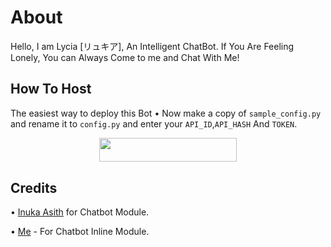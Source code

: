 # About
Hello, I am Lycia [リュキア], An Intelligent ChatBot. If You Are Feeling Lonely, You can Always Come to me and Chat With Me!
## How To Host
The easiest way to deploy this Bot
• Now make a copy of ```sample_config.py``` and rename it to ```config.py``` and enter your ```API_ID```,```API_HASH``` And ```TOKEN```.
<p align="center"><a href="https://heroku.com/deploy?template=https://github.com/shubham-king/Lyciachatbot"> <img src="https://img.shields.io/badge/Deploy%20To%20Heroku-black?style=for-the-badge&logo=heroku" width="220" height="38.45"/></a></p>
 
## Credits
• [Inuka Asith](https://github.com/InukaAsith) for Chatbot Module.

• [Me](https://github.com/Red-Aura) - For Chatbot Inline Module.
